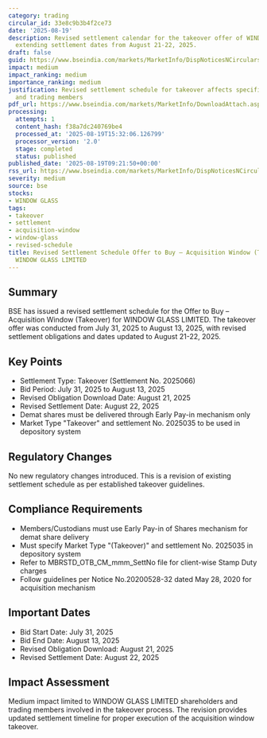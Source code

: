 ```yaml
---
category: trading
circular_id: 33e8c9b3b4f2ce73
date: '2025-08-19'
description: Revised settlement calendar for the takeover offer of WINDOW GLASS LIMITED,
  extending settlement dates from August 21-22, 2025.
draft: false
guid: https://www.bseindia.com/markets/MarketInfo/DispNoticesNCirculars.aspx?Noticeid={2231BCDF-29B9-4169-8020-7EAB8B572685}&noticeno=20250819-15&dt=08/19/2025&icount=15&totcount=52&flag=0
impact: medium
impact_ranking: medium
importance_ranking: medium
justification: Revised settlement schedule for takeover affects specific company shareholders
  and trading members
pdf_url: https://www.bseindia.com/markets/MarketInfo/DownloadAttach.aspx?id=20250819-15&attachedId=
processing:
  attempts: 1
  content_hash: f38a7dc240769be4
  processed_at: '2025-08-19T15:32:06.126799'
  processor_version: '2.0'
  stage: completed
  status: published
published_date: '2025-08-19T09:21:50+00:00'
rss_url: https://www.bseindia.com/markets/MarketInfo/DispNoticesNCirculars.aspx?Noticeid={2231BCDF-29B9-4169-8020-7EAB8B572685}&noticeno=20250819-15&dt=08/19/2025&icount=15&totcount=52&flag=0
severity: medium
source: bse
stocks:
- WINDOW GLASS
tags:
- takeover
- settlement
- acquisition-window
- window-glass
- revised-schedule
title: Revised Settlement Schedule Offer to Buy – Acquisition Window (Takeover) for
  WINDOW GLASS LIMITED
---
```


## Summary

BSE has issued a revised settlement schedule for the Offer to Buy – Acquisition Window (Takeover) for WINDOW GLASS LIMITED. The takeover offer was conducted from July 31, 2025 to August 13, 2025, with revised settlement obligations and dates updated to August 21-22, 2025.

## Key Points

- Settlement Type: Takeover (Settlement No. 2025066)
- Bid Period: July 31, 2025 to August 13, 2025
- Revised Obligation Download Date: August 21, 2025
- Revised Settlement Date: August 22, 2025
- Demat shares must be delivered through Early Pay-in mechanism only
- Market Type "Takeover" and settlement No. 2025035 to be used in depository system

## Regulatory Changes

No new regulatory changes introduced. This is a revision of existing settlement schedule as per established takeover guidelines.

## Compliance Requirements

- Members/Custodians must use Early Pay-in of Shares mechanism for demat share delivery
- Must specify Market Type "(Takeover)" and settlement No. 2025035 in depository system
- Refer to MBRSTD_OTB_CM_mmm_SettNo file for client-wise Stamp Duty charges
- Follow guidelines per Notice No.20200528-32 dated May 28, 2020 for acquisition mechanism

## Important Dates

- Bid Start Date: July 31, 2025
- Bid End Date: August 13, 2025
- Revised Obligation Download: August 21, 2025
- Revised Settlement Date: August 22, 2025

## Impact Assessment

Medium impact limited to WINDOW GLASS LIMITED shareholders and trading members involved in the takeover process. The revision provides updated settlement timeline for proper execution of the acquisition window takeover.
